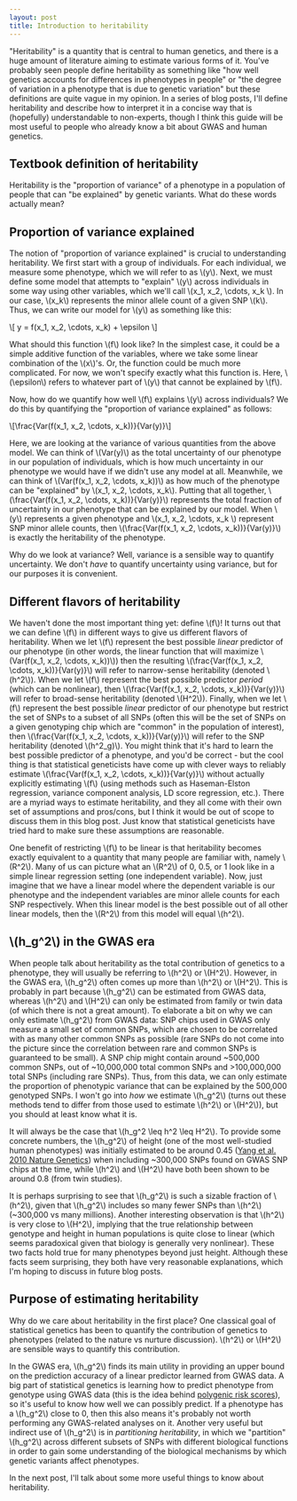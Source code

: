 ```yaml
---
layout: post
title: Introduction to heritability
---
```


"Heritability" is a quantity that is central to human genetics, and there is a huge amount of literature aiming to estimate various forms of it. You've probably seen people define heritability as something like "how well genetics accounts for differences in phenotypes in people" or "the degree of variation in a phenotype that is due to genetic variation" but these definitions are quite vague in my opinion. In a series of blog posts, I'll define heritability and describe how to interpret it in a concise way that is (hopefully) understandable to non-experts, though I think this guide will be most useful to people who already know a bit about GWAS and human genetics.

## Textbook definition of heritability

Heritability is the "proportion of variance" of a phenotype in a population of people that can "be explained" by genetic variants. What do these words actually mean?

## Proportion of variance explained

The notion of "proportion of variance explained" is crucial to understanding heritability. We first start with a group of individuals. For each individual, we measure some phenotype, which we will refer to as \\(y\\). Next, we must define some model that attempts to "explain" \\(y\\) across individuals in some way using other variables, which we'll call \\(x_1, x_2,  \cdots, x_k \\). In our case, \\(x_k\\) represents the minor allele count of a given SNP \\(k\\). Thus, we can write our model for \\(y\\) as something like this:

\\[ y = f(x_1, x_2, \cdots, x_k) + \epsilon \\]

What should this function \\(f\\) look like? In the simplest case, it could be a simple additive function of the variables, where we take some linear combination of the \\(x\\)'s. Or, the function could be much more complicated. For now, we won't specify exactly what this function is. Here, \\(\epsilon\\) refers to whatever part of \\(y\\) that cannot be explained by \\(f\\).

Now, how do we quantify how well \\(f\\) explains \\(y\\) across individuals? We do this by quantifying the "proportion of variance explained" as follows:

\\[\frac{Var(f(x_1, x_2, \cdots, x_k))}{Var(y)}\\]

Here, we are looking at the variance of various quantities from the above model. We can think of \\(Var(y)\\) as the total uncertainty of our phenotype in our population of individuals, which is how much uncertainty in our phenotype we would have if we didn't use any model at all. Meanwhile, we can think of \\(Var(f(x_1, x_2, \cdots, x_k))\\) as how much of the phenotype can be "explained" by \\(x_1, x_2, \cdots, x_k\\). Putting that all together, \\(\frac{Var(f(x_1, x_2, \cdots, x_k))}{Var(y)}\\) represents the total fraction of uncertainty in our phenotype that can be explained by our model. When \\(y\\) represents a given phenotype and \\(x_1, x_2, \cdots, x_k \\) represent SNP minor allele counts, then \\(\frac{Var(f(x_1, x_2, \cdots, x_k))}{Var(y)}\\) is exactly the heritability of the phenotype.

Why do we look at variance? Well, variance is a sensible way to quantify uncertainty. We don't _have_ to quantify uncertainty using variance, but for our purposes it is convenient.

## Different flavors of heritability

We haven't done the most important thing yet: define \\(f\\)! It turns out that we can define \\(f\\) in different ways to give us different flavors of heritability. When we let \\(f\\) represent the best possible _linear_ predictor of our phenotype (in other words, the linear function that will maximize \\(Var(f(x_1, x_2, \cdots, x_k))\\)) then the resulting \\(\frac{Var(f(x_1, x_2, \cdots, x_k))}{Var(y)}\\) will refer to narrow-sense heritability (denoted \\(h^2\\)). When we let \\(f\\) represent the best possible predictor _period_ (which can be nonlinear), then \\(\frac{Var(f(x_1, x_2, \cdots, x_k))}{Var(y)}\\) will refer to broad-sense heritability (denoted \\(H^2\\)). Finally, when we let \\(f\\) represent the best possible _linear_ predictor of our phenotype but restrict the set of SNPs to a subset of all SNPs (often this will be the set of SNPs on a given genotyping chip which are "common" in the population of interest), then \\(\frac{Var(f(x_1, x_2, \cdots, x_k))}{Var(y)}\\) will refer to the SNP heritability (denoted \\(h^2_g)\\). You might think that it's hard to learn the best possible predictor of a phenotype, and you'd be correct - but the cool thing is that statistical geneticists have come up with clever ways to reliably estimate \\(\frac{Var(f(x_1, x_2, \cdots, x_k))}{Var(y)}\\) without actually explicitly estimating \\(f\\) (using methods such as Haseman-Elston regression, variance component analysis, LD score regression, etc.). There are a myriad ways to estimate heritability, and they all come with their own set of assumptions and pros/cons, but I think it would be out of scope to discuss them in this blog post. Just know that statistical geneticists have tried hard to make sure these assumptions are reasonable.

One benefit of restricting \\(f\\) to be linear is that heritability becomes exactly equivalent to a quantity that many people are familiar with, namely \\(R^2\\). Many of us can picture what an \\(R^2\\) of 0, 0.5, or 1 look like in a simple linear regression setting (one independent variable). Now, just imagine that we have a linear model where the dependent variable is our phenotype and the independent variables are minor allele counts for each SNP respectively. When this linear model is the best possible out of all other linear models, then the \\(R^2\\) from this model will equal \\(h^2\\).


## \\(h_g^2\\) in the GWAS era

When people talk about heritability as the total contribution of genetics to a phenotype, they will usually be referring to \\(h^2\\) or \\(H^2\\). However, in the GWAS era, \\(h_g^2\\) often comes up more than \\(h^2\\) or \\(H^2\\). This is probably in part because \\(h_g^2\\) can be estimated from GWAS data, whereas \\(h^2\\) and \\(H^2\\) can only be estimated from family or twin data (of which there is not a great amount). To elaborate a bit on why we can only estimate \\(h_g^2\\) from GWAS data: SNP chips used in GWAS only measure a small set of common SNPs, which are chosen to be correlated with as many other common SNPs as possible (rare SNPs do not come into the picture since the correlation between rare and common SNPs is guaranteed to be small). A SNP chip might contain around ~500,000 common SNPs, out of ~10,000,000 total common SNPs and >100,000,000 total SNPs (including rare SNPs). Thus, from this data, we can only estimate the proportion of phenotypic variance that can be explained by the 500,000 genotyped SNPs. I won't go into _how_ we estimate \\(h_g^2\\) (turns out these methods tend to differ from those used to estimate \\(h^2\\) or \\(H^2\\)), but you should at least know what it is.

It will always be the case that \\(h_g^2 \leq h^2 \leq H^2\\). To provide some concrete numbers, the \\(h_g^2\\) of height (one of the most well-studied human phenotypes) was initially estimated to be around 0.45 ([Yang et al. 2010 Nature Genetics](https://www.nature.com/articles/ng.608)) when including ~300,000 SNPs found on GWAS SNP chips at the time, while \\(h^2\\) and \\(H^2\\) have both been shown to be around 0.8 (from twin studies).

It is perhaps surprising to see that \\(h_g^2\\) is such a sizable fraction of \\(h^2\\), given that \\(h_g^2\\) includes so many fewer SNPs than \\(h^2\\) (~300,000 vs many millions). Another interesting observation is that \\(h^2\\) is very close to \\(H^2\\), implying that the true relationship between genotype and height in human populations is quite close to linear (which seems paradoxical given that biology is generally very nonlinear). These two facts hold true for many phenotypes beyond just height. Although these facts seem surprising, they both have very reasonable explanations, which I'm hoping to discuss in future blog posts.

## Purpose of estimating heritability

Why do we care about heritability in the first place? One classical goal of statistical genetics has been to quantify the contribution of genetics to phenotypes (related to the nature vs nurture discussion). \\(h^2\\) or \\(H^2\\) are sensible ways to quantify this contribution.

In the GWAS era, \\(h_g^2\\) finds its main utility in providing an upper bound on the prediction accuracy of a linear predictor learned from GWAS data. A big part of statistical genetics is learning how to predict phenotype from genotype using GWAS data (this is the idea behind [polygenic risk scores](https://www.genome.gov/Health/Genomics-and-Medicine/Polygenic-risk-scores)), so it's useful to know how well we can possibly predict. If a phenotype has a \\(h_g^2\\) close to 0, then this also means it's probably not worth performing any GWAS-related analyses on it. Another very useful but  indirect use of \\(h_g^2\\) is in _partitioning heritability_, in which we "partition" \\(h_g^2\\) across different subsets of SNPs with different biological functions in order to gain some understanding of the biological mechanisms by which genetic variants affect phenotypes.

In the next post, I'll talk about some more useful things to know about heritability.
